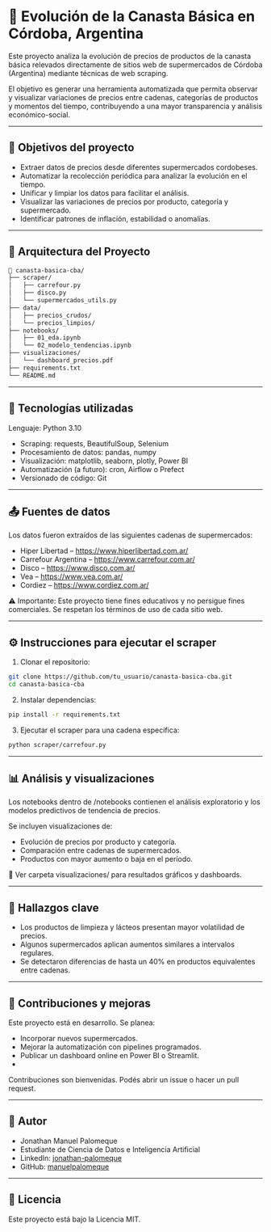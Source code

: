 # 🛒 Evolución de la Canasta Básica en Córdoba, Argentina

Este proyecto analiza la evolución de precios de productos de la canasta básica relevados directamente de sitios web de supermercados de Córdoba (Argentina) mediante técnicas de web scraping.

El objetivo es generar una herramienta automatizada que permita observar y visualizar variaciones de precios entre cadenas, categorías de productos y momentos del tiempo, contribuyendo a una mayor transparencia y análisis económico-social.

---

## 📌 Objetivos del proyecto

- Extraer datos de precios desde diferentes supermercados cordobeses.
- Automatizar la recolección periódica para analizar la evolución en el tiempo.
- Unificar y limpiar los datos para facilitar el análisis.
- Visualizar las variaciones de precios por producto, categoría y supermercado.
- Identificar patrones de inflación, estabilidad o anomalías.

---

## 🧱 Arquitectura del Proyecto

```bash
📁 canasta-basica-cba/
├── scraper/
│   ├── carrefour.py
│   ├── disco.py
│   └── supermercados_utils.py
├── data/
│   ├── precios_crudos/
│   └── precios_limpios/
├── notebooks/
│   ├── 01_eda.ipynb
│   └── 02_modelo_tendencias.ipynb
├── visualizaciones/
│   └── dashboard_precios.pdf
├── requirements.txt
└── README.md
```

---

## 🧰 Tecnologías utilizadas
Lenguaje: Python 3.10

* Scraping: requests, BeautifulSoup, Selenium
* Procesamiento de datos: pandas, numpy
* Visualización: matplotlib, seaborn, plotly, Power BI
* Automatización (a futuro): cron, Airflow o Prefect
* Versionado de código: Git

---

## 📤 Fuentes de datos
Los datos fueron extraídos de las siguientes cadenas de supermercados:

* Hiper Libertad – https://www.hiperlibertad.com.ar/
* Carrefour Argentina – https://www.carrefour.com.ar/
* Disco – https://www.disco.com.ar/
* Vea – https://www.vea.com.ar/
* Cordiez – https://www.cordiez.com.ar/

⚠️ Importante: Este proyecto tiene fines educativos y no persigue fines comerciales. Se respetan los términos de uso de cada sitio web.

---

## ⚙️ Instrucciones para ejecutar el scraper
1. Clonar el repositorio:

``` bash
git clone https://github.com/tu_usuario/canasta-basica-cba.git
cd canasta-basica-cba
```
2. Instalar dependencias:

``` bash
pip install -r requirements.txt
```
3. Ejecutar el scraper para una cadena específica:

``` bash
python scraper/carrefour.py
```

---

## 📊 Análisis y visualizaciones
Los notebooks dentro de /notebooks contienen el análisis exploratorio y los modelos predictivos de tendencia de precios.

Se incluyen visualizaciones de:

* Evolución de precios por producto y categoría.
* Comparación entre cadenas de supermercados.
* Productos con mayor aumento o baja en el período.

📁 Ver carpeta visualizaciones/ para resultados gráficos y dashboards.

---

## 🧠 Hallazgos clave
* Los productos de limpieza y lácteos presentan mayor volatilidad de precios.
* Algunos supermercados aplican aumentos similares a intervalos regulares.
* Se detectaron diferencias de hasta un 40% en productos equivalentes entre cadenas.

---

## 📝 Contribuciones y mejoras
Este proyecto está en desarrollo. Se planea:

* Incorporar nuevos supermercados.
* Mejorar la automatización con pipelines programados.
* Publicar un dashboard online en Power BI o Streamlit.
* 
Contribuciones son bienvenidas. Podés abrir un issue o hacer un pull request.

---

## 🧑 Autor
* Jonathan Manuel Palomeque
* Estudiante de Ciencia de Datos e Inteligencia Artificial
* LinkedIn: [jonathan-palomeque](https://www.linkedin.com/in/jonathan-palomeque/)
* GitHub: [manuelpalomeque](https://github.com/manuelpalomeque)

---

## 📄 Licencia
Este proyecto está bajo la Licencia MIT.
